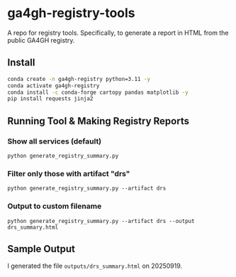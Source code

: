 # ga4gh-registry-tools

A repo for registry tools.  Specifically, to generate a report in HTML from the public GA4GH registry.

## Install

```bash
conda create -n ga4gh-registry python=3.11 -y
conda activate ga4gh-registry
conda install -c conda-forge cartopy pandas matplotlib -y
pip install requests jinja2
```
## Running Tool & Making Registry Reports

### Show all services (default)
    python generate_registry_summary.py

### Filter only those with artifact "drs"
    python generate_registry_summary.py --artifact drs

### Output to custom filename
    python generate_registry_summary.py --artifact drs --output drs_summary.html

## Sample Output

I generated the file `outputs/drs_summary.html` on 20250919.

